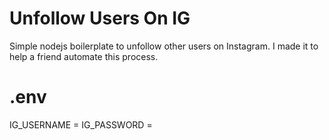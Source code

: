 # Unfollow Users On IG
Simple nodejs boilerplate to unfollow other users on Instagram. I made it to help a friend automate this process.

# .env
IG_USERNAME = 
IG_PASSWORD = 
